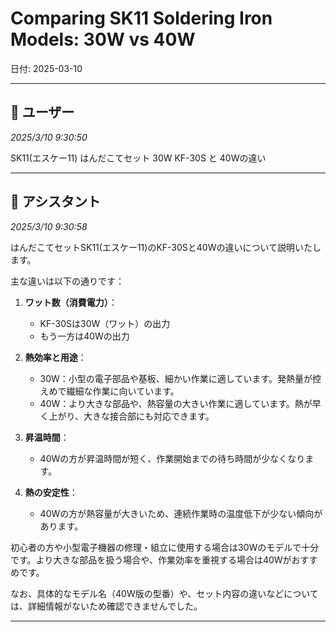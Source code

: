 # Comparing SK11 Soldering Iron Models: 30W vs 40W

日付: 2025-03-10

---

## 👤 ユーザー
*2025/3/10 9:30:50*

SK11(エスケー11) はんだこてセット 30W KF-30S  と 40Wの違い

---

## 🤖 アシスタント
*2025/3/10 9:30:58*

はんだこてセットSK11(エスケー11)のKF-30Sと40Wの違いについて説明いたします。

主な違いは以下の通りです：

1. **ワット数（消費電力）**：
   - KF-30Sは30W（ワット）の出力
   - もう一方は40Wの出力

2. **熱効率と用途**：
   - 30W：小型の電子部品や基板、細かい作業に適しています。発熱量が控えめで繊細な作業に向いています。
   - 40W：より大きな部品や、熱容量の大きい作業に適しています。熱が早く上がり、大きな接合部にも対応できます。

3. **昇温時間**：
   - 40Wの方が昇温時間が短く、作業開始までの待ち時間が少なくなります。

4. **熱の安定性**：
   - 40Wの方が熱容量が大きいため、連続作業時の温度低下が少ない傾向があります。

初心者の方や小型電子機器の修理・組立に使用する場合は30Wのモデルで十分です。より大きな部品を扱う場合や、作業効率を重視する場合は40Wがおすすめです。

なお、具体的なモデル名（40W版の型番）や、セット内容の違いなどについては、詳細情報がないため確認できませんでした。

---
